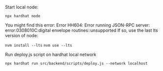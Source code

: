 Start local node:

```npx hardhat node```

You might find this error: Error HH604: Error running JSON-RPC server: error:0308010C:digital envelope routines::unsupported
If so, use the last lts version of node:

```nvm install --lts```
```nvm use --lts```

Run deploy.js script on hardhat local network

```npx hardhat run src/backend/scripts/deploy.js --network localhost```